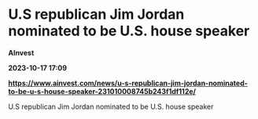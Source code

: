# U.S republican Jim Jordan nominated to be U.S. house speaker
**AInvest**

**2023-10-17 17:09**

**https://www.ainvest.com/news/u-s-republican-jim-jordan-nominated-to-be-u-s-house-speaker-231010008745b243f1df112e/**

U.S republican Jim Jordan nominated to be U.S. house speaker